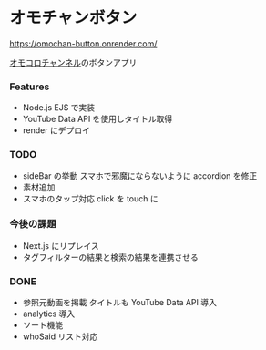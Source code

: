 # オモチャンボタン

https://omochan-button.onrender.com/

[オモコロチャンネル](https://www.youtube.com/channel/UCOx-oLP9tOhiYwSK_m-yVxA)のボタンアプリ

### Features

- Node.js EJS で実装
- YouTube Data API を使用しタイトル取得
- render にデプロイ

### TODO

- sideBar の挙動 スマホで邪魔にならないように accordion を修正
- 素材追加
- スマホのタップ対応 click を touch に

### 今後の課題

- Next.js にリプレイス
- タグフィルターの結果と検索の結果を連携させる

### DONE

- 参照元動画を掲載 タイトルも YouTube Data API 導入
- analytics 導入
- ソート機能
- whoSaid リスト対応
